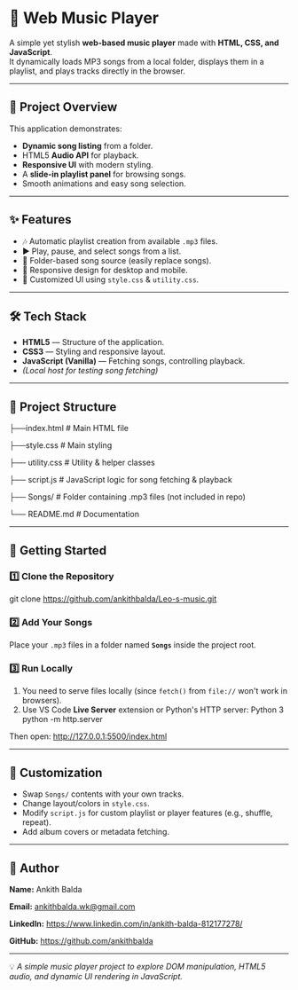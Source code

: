 # 🎵 Web Music Player

A simple yet stylish **web-based music player** made with **HTML, CSS, and JavaScript**.  
It dynamically loads MP3 songs from a local folder, displays them in a playlist, and plays tracks directly in the browser.

---

## 📌 Project Overview

This application demonstrates:
- **Dynamic song listing** from a folder.
- HTML5 **Audio API** for playback.
- **Responsive UI** with modern styling.
- A **slide-in playlist panel** for browsing songs.
- Smooth animations and easy song selection.

---

## ✨ Features

- 🎶 Automatic playlist creation from available `.mp3` files.
- ▶️ Play, pause, and select songs from a list.
- 📂 Folder-based song source (easily replace songs).
- 📱 Responsive design for desktop and mobile.
- 🎨 Customized UI using `style.css` & `utility.css`.

---

## 🛠️ Tech Stack

- **HTML5** — Structure of the application.
- **CSS3** — Styling and responsive layout.
- **JavaScript (Vanilla)** — Fetching songs, controlling playback.
- *(Local host for testing song fetching)*

---

## 📂 Project Structure

├──index.html # Main HTML file

├──style.css # Main styling

├── utility.css # Utility & helper classes

├── script.js # JavaScript logic for song fetching & playback

├── Songs/ # Folder containing .mp3 files (not included in repo)

└── README.md # Documentation


---

## 🚀 Getting Started

### 1️⃣ Clone the Repository
git clone https://github.com/ankithbalda/Leo-s-music.git


### 2️⃣ Add Your Songs
Place your `.mp3` files in a folder named **`Songs`** inside the project root.

### 3️⃣ Run Locally
1. You need to serve files locally (since `fetch()` from `file://` won't work in browsers).
2. Use VS Code **Live Server** extension or Python's HTTP server:
Python 3
python -m http.server

Then open:
http://127.0.0.1:5500/index.html


---

## 🌟 Customization

- Swap `Songs/` contents with your own tracks.
- Change layout/colors in `style.css`.
- Modify `script.js` for custom playlist or player features (e.g., shuffle, repeat).
- Add album covers or metadata fetching.

---


## 👤 Author

**Name:** Ankith Balda

**Email:** ankithbalda.wk@gmail.com

**LinkedIn:** https://www.linkedin.com/in/ankith-balda-812177278/

**GitHub:** https://github.com/ankithbalda

---

💡 *A simple music player project to explore DOM manipulation, HTML5 audio, and dynamic UI rendering in JavaScript.*
